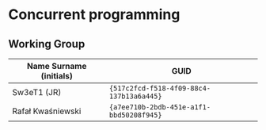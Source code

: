 # Concurrent programming

## Working Group

| Name Surname (initials) | GUID                                     |
| ----------------------- | ---------------------------------------- |
| Sw3eT1 (JR)             | `{517c2fcd-f518-4f09-88c4-137b13a6a445}` |
| Rafał Kwaśniewski       | `{a7ee710b-2bdb-451e-a1f1-bbd50208f945}` |